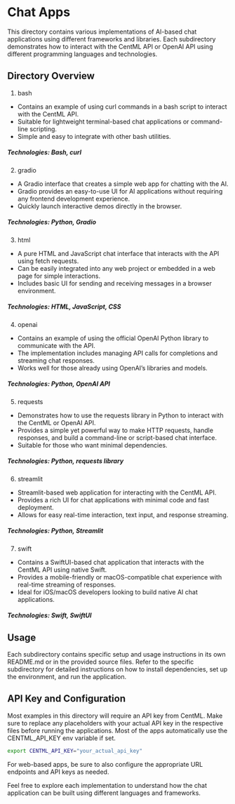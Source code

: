 # Chat Apps

This directory contains various implementations of AI-based chat applications using different frameworks and libraries. Each subdirectory demonstrates how to interact with the CentML API or OpenAI API using different programming languages and technologies.

## Directory Overview

1. bash

- Contains an example of using curl commands in a bash script to interact with the CentML API.
- Suitable for lightweight terminal-based chat applications or command-line scripting.
- Simple and easy to integrate with other bash utilities.

##### Technologies: Bash, curl

2. gradio

- A Gradio interface that creates a simple web app for chatting with the AI.
- Gradio provides an easy-to-use UI for AI applications without requiring any frontend development experience.
- Quickly launch interactive demos directly in the browser.

##### Technologies: Python, Gradio

3. html

- A pure HTML and JavaScript chat interface that interacts with the API using fetch requests.
- Can be easily integrated into any web project or embedded in a web page for simple interactions.
- Includes basic UI for sending and receiving messages in a browser environment.

##### Technologies: HTML, JavaScript, CSS

4. openai

- Contains an example of using the official OpenAI Python library to communicate with the API.
- The implementation includes managing API calls for completions and streaming chat responses.
- Works well for those already using OpenAI’s libraries and models.

##### Technologies: Python, OpenAI API

5. requests

- Demonstrates how to use the requests library in Python to interact with the CentML or OpenAI API.
- Provides a simple yet powerful way to make HTTP requests, handle responses, and build a command-line or script-based chat interface.
- Suitable for those who want minimal dependencies.

##### Technologies: Python, requests library

6. streamlit

- Streamlit-based web application for interacting with the CentML API.
- Provides a rich UI for chat applications with minimal code and fast deployment.
- Allows for easy real-time interaction, text input, and response streaming.

##### Technologies: Python, Streamlit

7. swift

- Contains a SwiftUI-based chat application that interacts with the CentML API using native Swift.
- Provides a mobile-friendly or macOS-compatible chat experience with real-time streaming of responses.
- Ideal for iOS/macOS developers looking to build native AI chat applications.

##### Technologies: Swift, SwiftUI

## Usage

Each subdirectory contains specific setup and usage instructions in its own README.md or in the provided source files. Refer to the specific subdirectory for detailed instructions on how to install dependencies, set up the environment, and run the application.

## API Key and Configuration

Most examples in this directory will require an API key from CentML. Make sure to replace any placeholders with your actual API key in the respective files before running the applications. Most of the apps automatically use the CENTML_API_KEY env variable if set. 

```bash 
export CENTML_API_KEY="your_actual_api_key"
```

For web-based apps, be sure to also configure the appropriate URL endpoints and API keys as needed.

Feel free to explore each implementation to understand how the chat application can be built using different languages and frameworks.

